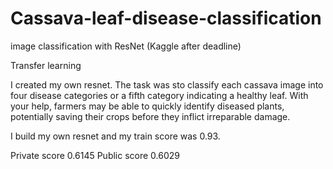 # Cassava-leaf-disease-classification
image classification with ResNet (Kaggle after deadline)

Transfer learning

I created my own resnet.
The task was sto classify each cassava image into four disease categories or a fifth category indicating a healthy leaf. With your help, farmers may be able to quickly identify diseased plants, potentially saving their crops before they inflict irreparable damage.

I build my own resnet and my train score was 0.93.

Private score 0.6145 Public score 0.6029
